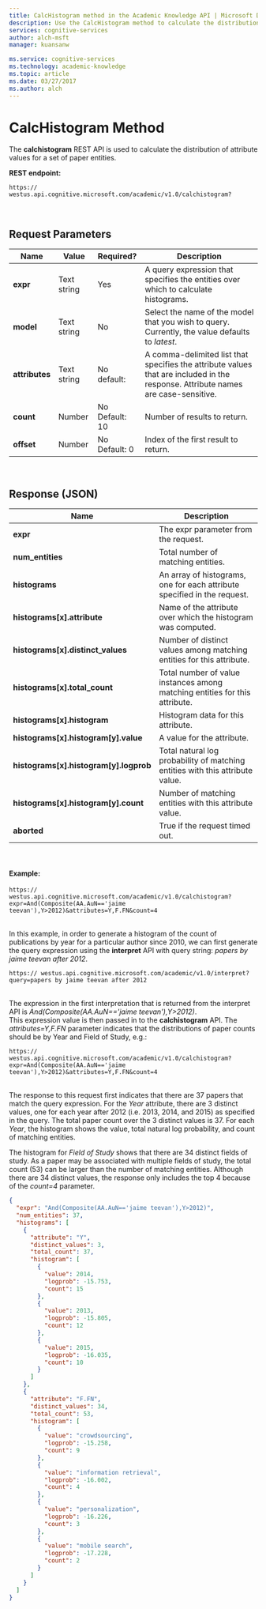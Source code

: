 ```yaml
---
title: CalcHistogram method in the Academic Knowledge API | Microsoft Docs
description: Use the CalcHistogram method to calculate the distribution of attribute values for a set of paper entities in Microsoft Cognitive Services.
services: cognitive-services
author: alch-msft
manager: kuansanw

ms.service: cognitive-services
ms.technology: academic-knowledge
ms.topic: article
ms.date: 03/27/2017
ms.author: alch
---
```


# CalcHistogram Method

The **calchistogram** REST API is used to calculate the distribution of attribute values for a set of paper entities.          


**REST endpoint:**
```
https:// westus.api.cognitive.microsoft.com/academic/v1.0/calchistogram?
``` 
<br>


## Request Parameters

|            Name             |    Value    |     Required?     |                                                            Description                                                            |
|-----------------------------|-------------|-------------------|-----------------------------------------------------------------------------------------------------------------------------------|
|    <strong>expr</strong>    | Text string |        Yes        |                        A query expression that specifies the entities over which to calculate histograms.                         |
|   <strong>model</strong>    | Text string |        No         |              Select the name of the model that you wish to query.  Currently, the value defaults to <em>latest</em>.              |
| <strong>attributes</strong> | Text string |  No<br>default:   | A comma-delimited list that specifies the attribute values that are included in the response. Attribute names are case-sensitive. |
|   <strong>count</strong>    |   Number    | No<br>Default: 10 |                                                   Number of results to return.                                                    |
|   <strong>offset</strong>   |   Number    | No<br>Default: 0  |                                               Index of the first result to return.                                                |

<br>

## Response (JSON)

Name | Description
--------|---------
**expr**  |The expr parameter from the request.
**num_entities** | Total number of matching entities.
**histograms** |  An array of histograms, one for each attribute specified in the request.
**histograms[x].attribute** | Name of the attribute over which the histogram was computed.
**histograms[x].distinct_values** | Number of distinct values among matching entities for this attribute.
**histograms[x].total_count** | Total number of value instances among matching entities for this attribute.
**histograms[x].histogram** | Histogram data for this attribute.
**histograms[x].histogram[y].value** |  A value for the attribute.
**histograms[x].histogram[y].logprob**  |Total natural log probability of matching entities with this attribute value.
**histograms[x].histogram[y].count**  |Number of matching entities with this attribute value.
**aborted** | True if the request timed out.

 <br>

#### Example:
```
https:// westus.api.cognitive.microsoft.com/academic/v1.0/calchistogram?expr=And(Composite(AA.AuN=='jaime teevan'),Y>2012)&attributes=Y,F.FN&count=4
```
<br>In this example, in order to generate a histogram of the count of publications by year for a particular author since 2010, we can first generate the query expression using the **interpret** API with query string: *papers by jaime teevan after 2012*.

```
https:// westus.api.cognitive.microsoft.com/academic/v1.0/interpret?query=papers by jaime teevan after 2012
```
<br>The expression in the first interpretation that is returned from the interpret API is *And(Composite(AA.AuN=='jaime teevan'),Y>2012)*.
<br>This expression value is then passed in to the **calchistogram** API. The *attributes=Y,F.FN* parameter indicates that the distributions of paper counts should be by Year and Field of Study, e.g.:
```
https:// westus.api.cognitive.microsoft.com/academic/v1.0/calchistogram?expr=And(Composite(AA.AuN=='jaime teevan'),Y>2012)&attributes=Y,F.FN&count=4
```
<br>The response to this request first indicates that there are 37 papers that match the query expression.  For the *Year* attribute, there are 3 distinct values, one for each year after 2012 (i.e. 2013, 2014, and 2015) as specified in the query.  The total paper count over the 3 distinct values is 37.  For each *Year*, the histogram shows the value, total natural log probability, and count of matching entities.     

The histogram for *Field of Study* shows that there are 34 distinct fields of study. As a paper may be associated with multiple fields of study, the total count (53) can be larger than the number of matching entities.  Although there are 34 distinct values, the response only includes the top 4 because of the *count=4* parameter.

```JSON
{
  "expr": "And(Composite(AA.AuN=='jaime teevan'),Y>2012)",
  "num_entities": 37,
  "histograms": [
    {
      "attribute": "Y",
      "distinct_values": 3,
      "total_count": 37,
      "histogram": [
        {
          "value": 2014,
          "logprob": -15.753,
          "count": 15
        },
        {
          "value": 2013,
          "logprob": -15.805,
          "count": 12
        },
        {
          "value": 2015,
          "logprob": -16.035,
          "count": 10
        }
      ]
    },
    {
      "attribute": "F.FN",
      "distinct_values": 34,
      "total_count": 53,
      "histogram": [
        {
          "value": "crowdsourcing",
          "logprob": -15.258,
          "count": 9
        },
        {
          "value": "information retrieval",
          "logprob": -16.002,
          "count": 4
        },
        {
          "value": "personalization",
          "logprob": -16.226,
          "count": 3
        },
        {
          "value": "mobile search",
          "logprob": -17.228,
          "count": 2
        }
      ]
    }
  ]
}
```
